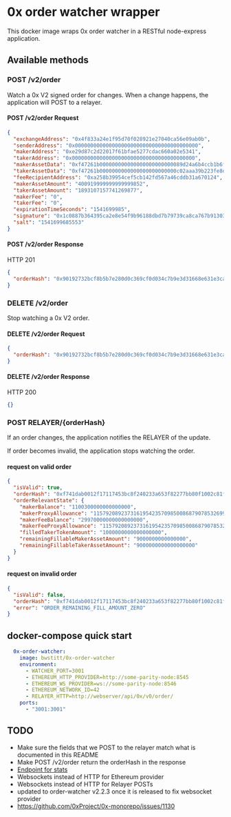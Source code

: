 # 0x order watcher wrapper

This docker image wraps 0x order watcher in a RESTful node-express application.

## Available methods

### POST /v2/order

Watch a 0x V2 signed order for changes. When a change happens, the application will POST to a relayer.

#### POST /v2/order Request

```json
{
  "exchangeAddress": "0x4f833a24e1f95d70f028921e27040ca56e09ab0b",
  "senderAddress": "0x0000000000000000000000000000000000000000",
  "makerAddress": "0xe29d87c2d22017f61bfae5277cdac660a02e5341",
  "takerAddress": "0x0000000000000000000000000000000000000000",
  "makerAssetData": "0xf47261b000000000000000000000000089d24a6b4ccb1b6faa2625fe562bdd9a23260359",
  "takerAssetData": "0xf47261b0000000000000000000000000c02aaa39b223fe8d0a0e5c4f27ead9083c756cc2",
  "feeRecipientAddress": "0xa258b39954cef5cb142fd567a46cddb31a670124",
  "makerAssetAmount": "400919999999999999852",
  "takerAssetAmount": "1893107157741269877",
  "makerFee": "0",
  "takerFee": "0",
  "expirationTimeSeconds": "1541699985",
  "signature": "0x1c0887b364395ca2e8e54f9b96188dbd7b79739ca8ca767b91303826d72d3d5b205187b7ac50117eb9bf9ad7e1ab2be3fa59bab3daa9b79ec9ca26e2508e78ffeb03",
  "salt": "1541699685553"
}
```

#### POST /v2/order Response

HTTP 201

```json
{
  "orderHash": "0x90192732bcf8b5b7e280d0c369cf0d034c7b9e3d31668e631e3ca344070680ef"
}
```

### DELETE /v2/order

Stop watching a 0x V2 order.

#### DELETE /v2/order Request

```json
{
  "orderHash": "0x90192732bcf8b5b7e280d0c369cf0d034c7b9e3d31668e631e3ca344070680ef"
}
```

#### DELETE /v2/order Response

HTTP 200

```json
{}
```

### POST RELAYER/{orderHash}

If an order changes, the application notifies the RELAYER of the update.

If order becomes invalid, the application stops watching the order.

#### request on valid order

```json
{
  "isValid": true,
  "orderHash": "0xf741dab0012f17117453bc8f240233a653f82277bb80f1002c81f430ec7e8fa2",
  "orderRelevantState": {
    "makerBalance": "1100300000000000000",
    "makerProxyAllowance": "115792089237316195423570985008687907853269984665640564039457584007913129639935",
    "makerFeeBalance": "29970000000000000000",
    "makerFeeProxyAllowance": "115792089237316195423570985008687907853269984665640564039457584007913129639935",
    "filledTakerTokenAmount": "1000000000000000000",
    "remainingFillableMakerAssetAmount": "9000000000000000",
    "remainingFillableTakerAssetAmount": "9000000000000000000"
  }
}
```

#### request on invalid order

```json
{
  "isValid": false,
  "orderHash": "0xf741dab0012f17117453bc8f240233a653f82277bb80f1002c81f430ec7e8fa2",
  "error": "ORDER_REMAINING_FILL_AMOUNT_ZERO"
}
```

## docker-compose quick start

```yaml
  0x-order-watcher:
    image: bwstitt/0x-order-watcher
    environment:
      - WATCHER_PORT=3001
      - ETHEREUM_HTTP_PROVIDER=http://some-parity-node:8545
      - ETHEREUM_WS_PROVIDER=ws://some-parity-node:8546
      - ETHEREUM_NETWORK_ID=42
      - RELAYER_HTTP=http://webserver/api/0x/v0/order/
    ports:
      - "3001:3001"
```

## TODO

* Make sure the fields that we POST to the relayer match what is documented in this README
* Make POST /v2/order return the orderHash in the response
* [Endpoint for stats](https://github.com/0xProject/0x-monorepo/pull/1118)
* Websockets instead of HTTP for Ethereum provider
* Websockets instead of HTTP for Relayer POSTs
* updated to order-watcher v2.2.3 once it is released to fix websocket provider
* https://github.com/0xProject/0x-monorepo/issues/1130
